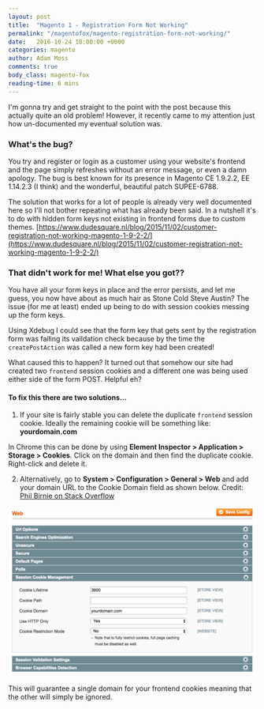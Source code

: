 ```yaml
---
layout: post
title:  "Magento 1 - Registration Form Not Working"
permalink: "/magentofox/magento-registration-form-not-working/"
date:   2016-10-24 18:00:00 +0000
categories: magento
author: Adam Moss
comments: true
body_class: magento-fox
reading-time: 6 mins
---
```


I'm gonna try and get straight to the point with the post because this actually quite an old problem! However, it recently came to my attention just how un-documented my eventual solution was.

### What's the bug?

You try and register or login as a customer using your website's frontend and the page simply refreshes without an error message, or even a damn apology. The bug is best known for its presence in Magento CE 1.9.2.2, EE 1.14.2.3 (I think) and the wonderful, beautiful patch SUPEE-6788.

The solution that works for a lot of people is already very well documented here so I'll not bother repeating what has already been said. In a nutshell it's to do with hidden form keys not existing in frontend forms due to custom themes. [https://www.dudesquare.nl/blog/2015/11/02/customer-registration-not-working-magento-1-9-2-2/](https://www.dudesquare.nl/blog/2015/11/02/customer-registration-not-working-magento-1-9-2-2/)

### That didn't work for me! What else you got??

You have all your form keys in place and the error persists, and let me guess, you now have about as much hair as Stone Cold Steve Austin? The issue (for me at least) ended up being to do with session cookies messing up the form keys.

Using Xdebug I could see that the form key that gets sent by the registration form was failing its vaildation check because by the time the `createPostAction` was called a new form key had been created!

What caused this to happen? It turned out that somehow our site had created two `frontend` session cookies and a different one was being used either side of the form POST. Helpful eh?

#### To fix this there are two solutions...

1) If your site is fairly stable you can delete the duplicate `frontend` session cookie. Ideally the remaining cookie will be something like: **yourdomain.com**

In Chrome this can be done by using **Element Inspector > Application > Storage > Cookies**. Click on the domain and then find the duplicate cookie. Right-click and delete it.

2) Alternatively, go to **System > Configuration > General > Web** and add your domain URL to the Cookie Domain field as shown below. Credit: [Phil Birnie on Stack Overflow](http://stackoverflow.com/a/37955615/750537)

![Set Cookie Domain](/assets/posts/cookie-domain.png)

This will guarantee a single domain for your frontend cookies meaning that the other will simply be ignored.